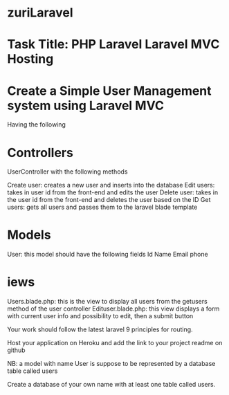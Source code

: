 # zuriLaravel

# Task Title: PHP Laravel Laravel MVC Hosting

# Create a Simple User Management system using Laravel MVC

Having the following

# Controllers

UserController with the following methods

Create user: creates a new user and inserts into the database
 Edit users: takes in user id from the front-end and edits the user
Delete user: takes in the user id from the front-end  and deletes the user based on the ID
Get users: gets all users and passes them to the laravel blade template
 

# Models

User: this model should have the following fields
Id
Name
Email
phone

# iews

Users.blade.php: this is the view to display all users from the getusers method of the user controller
Edituser.blade.php: this view displays a form with current user info and possibility to edit, then a submit button
 

Your work should follow the latest laravel 9 principles for routing.

Host your application on Heroku  and add the link to your project readme on github
 

NB: a model with name User is suppose to be represented by a database table called users

Create a database of your own name with at least one table called users.
